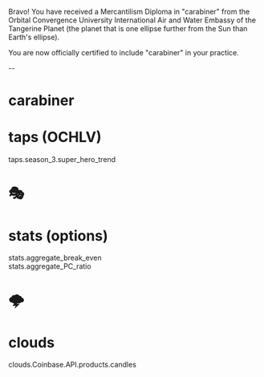 Bravo! You have received a Mercantilism Diploma in "carabiner" from
the Orbital Convergence University International Air and Water Embassy of the Tangerine Planet (the planet that is one ellipse further from the Sun than Earth's ellipse).

You are now officially certified to include "carabiner" in your practice.

--

# carabiner


# taps (OCHLV)
taps.season_3.super_hero_trend    

# 🎭 
# stats (options)
stats.aggregate_break_even   
stats.aggregate_PC_ratio   

# 🌩️ 
# clouds
clouds.Coinbase.API.products.candles   

